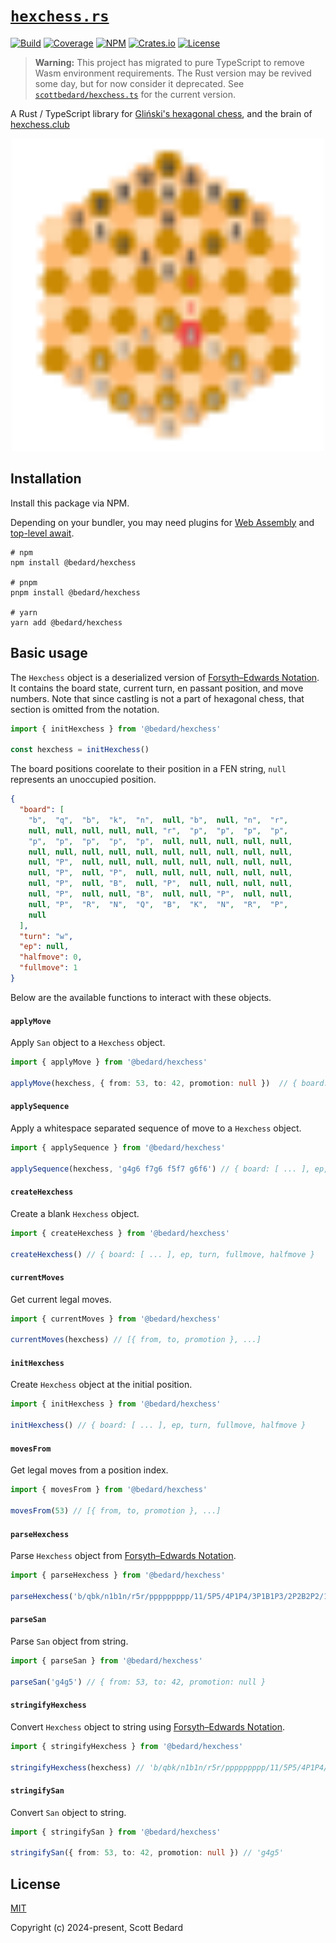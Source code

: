 # [`hexchess.rs`](https://github.com/scottbedard/hexchess.rs)

[![Build](https://github.com/scottbedard/hexchess.rs/actions/workflows/build.yml/badge.svg)](https://github.com/scottbedard/hexchess.rs/actions/workflows/build.yml)
[![Coverage](https://codecov.io/gh/scottbedard/hexchess.rs/graph/badge.svg?token=uHmFqhQDps)](https://codecov.io/gh/scottbedard/hexchess.rs)
[![NPM](https://img.shields.io/npm/v/%40bedard%2Fhexchess?logo=javascript&logoColor=%23f7df1e)](https://www.npmjs.com/package/@bedard/hexchess)
[![Crates.io](https://img.shields.io/crates/v/hexchess?logo=rust&logoColor=%23f74c00&label=cargo)](https://crates.io/crates/hexchess)
[![License](https://img.shields.io/badge/license-MIT-blue)](https://github.com/scottbedard/hexchess.rs/blob/main/LICENSE)

> **Warning:** This project has migrated to pure TypeScript to remove Wasm environment requirements. The Rust version may be revived some day, but for now consider it deprecated. See [`scottbedard/hexchess.ts`](https://github.com/scottbedard/hexchess.ts) for the current version.

A Rust / TypeScript library for [Gliński's hexagonal chess](https://en.wikipedia.org/wiki/Hexagonal_chess#Gli%C5%84ski's_hexagonal_chess), and the brain of [hexchess.club](https://hexchess.club)

<p align="center">
  <a href="https://hexchess.club">
    <img src="assets/hexchess.svg" width="500" />
  </a>
</p>

## Installation

Install this package via NPM.

Depending on your bundler, you may need plugins for [Web Assembly](https://developer.mozilla.org/en-US/docs/WebAssembly) and [top-level await](https://developer.mozilla.org/en-US/docs/Web/JavaScript/Reference/Operators/await#top_level_await).

```
# npm
npm install @bedard/hexchess

# pnpm
pnpm install @bedard/hexchess

# yarn
yarn add @bedard/hexchess
```

## Basic usage

The `Hexchess` object is a deserialized version of [Forsyth–Edwards Notation](https://en.wikipedia.org/wiki/Forsyth%E2%80%93Edwards_Notation). It contains the board state, current turn, en passant position, and move numbers. Note that since castling is not a part of hexagonal chess, that section is omitted from the notation.

```ts
import { initHexchess } from '@bedard/hexchess'

const hexchess = initHexchess()
```

The board positions coorelate to their position in a FEN string, `null` represents an unoccupied position.

```json
{
  "board": [
    "b",  "q",  "b",  "k",  "n",  null, "b",  null, "n",  "r",
    null, null, null, null, null, "r",  "p",  "p",  "p",  "p",
    "p",  "p",  "p",  "p",  "p",  null, null, null, null, null,
    null, null, null, null, null, null, null, null, null, null,
    null, "P",  null, null, null, null, null, null, null, null,
    null, "P",  null, "P",  null, null, null, null, null, null,
    null, "P",  null, "B",  null, "P",  null, null, null, null,
    null, "P",  null, null, "B",  null, null, "P",  null, null,
    null, "P",  "R",  "N",  "Q",  "B",  "K",  "N",  "R",  "P",
    null
  ],
  "turn": "w",
  "ep": null,
  "halfmove": 0,
  "fullmove": 1
}
```

Below are the available functions to interact with these objects.

#### `applyMove`

Apply `San` object to a `Hexchess` object.

```ts
import { applyMove } from '@bedard/hexchess'

applyMove(hexchess, { from: 53, to: 42, promotion: null })  // { board: [ ... ], ep, turn, fullmove, halfmove }
```

#### `applySequence`

Apply a whitespace separated sequence of move to a `Hexchess` object.

```ts
import { applySequence } from '@bedard/hexchess'

applySequence(hexchess, 'g4g6 f7g6 f5f7 g6f6') // { board: [ ... ], ep, turn, fullmove, halfmove }
```

#### `createHexchess`

Create a blank `Hexchess` object.

```ts
import { createHexchess } from '@bedard/hexchess'

createHexchess() // { board: [ ... ], ep, turn, fullmove, halfmove }
```

#### `currentMoves`

Get current legal moves.

```ts
import { currentMoves } from '@bedard/hexchess'

currentMoves(hexchess) // [{ from, to, promotion }, ...]
```

#### `initHexchess`

Create `Hexchess` object at the initial position.

```ts
import { initHexchess } from '@bedard/hexchess'

initHexchess() // { board: [ ... ], ep, turn, fullmove, halfmove }
```

#### `movesFrom`

Get legal moves from a position index.

```ts
import { movesFrom } from '@bedard/hexchess'

movesFrom(53) // [{ from, to, promotion }, ...]
```

#### `parseHexchess`

Parse `Hexchess` object from [Forsyth–Edwards Notation](https://en.wikipedia.org/wiki/Forsyth%E2%80%93Edwards_Notation).

```ts
import { parseHexchess } from '@bedard/hexchess'

parseHexchess('b/qbk/n1b1n/r5r/ppppppppp/11/5P5/4P1P4/3P1B1P3/2P2B2P2/1PRNQBKNRP1 w - 0 1') // { board, turn, ep, halfmove, fullmove }
```

#### `parseSan`

Parse `San` object from string.

```ts
import { parseSan } from '@bedard/hexchess'

parseSan('g4g5') // { from: 53, to: 42, promotion: null }
```

#### `stringifyHexchess`

Convert `Hexchess` object to string using [Forsyth–Edwards Notation](https://en.wikipedia.org/wiki/Forsyth%E2%80%93Edwards_Notation).

```ts
import { stringifyHexchess } from '@bedard/hexchess'

stringifyHexchess(hexchess) // 'b/qbk/n1b1n/r5r/ppppppppp/11/5P5/4P1P4/3P1B1P3/2P2B2P2/1PRNQBKNRP1 w - 0 1'
```

#### `stringifySan`

Convert `San` object to string.

```ts
import { stringifySan } from '@bedard/hexchess'

stringifySan({ from: 53, to: 42, promotion: null }) // 'g4g5'
```

## License

[MIT](https://github.com/scottbedard/hexchess.rs/blob/main/LICENSE)

Copyright (c) 2024-present, Scott Bedard
